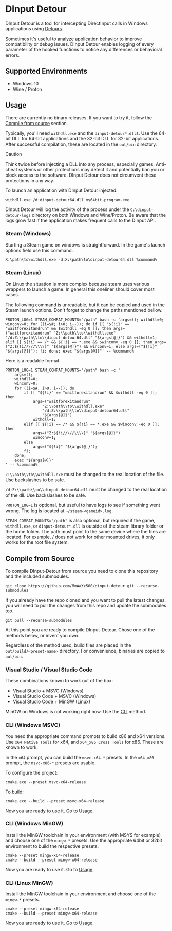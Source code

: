 # DInput Detour

DInput Detour is a tool for intercepting DirectInput calls in Windows applications using [Detours](https://github.com/microsoft/Detours).

Sometimes it's useful to analyze application behavior to improve compatibility or debug issues. DInput Detour enables logging of every parameter of the hooked functions to notice any differences or behavioral errors.

## Supported Environments

 - Windows 10
 - Wine / Proton

## Usage

There are currently no binary releases. If you want to try it, follow the [Compile from source](#compile-from-source) section.

Typically, you'll need `withdll.exe` and the `dinput-detour*.dll`s. Use the 64-bit DLL for 64-bit applications and the 32-bit DLL for 32-bit applications. After successful compilation, these are located in the `out/bin` directory.

> [!CAUTION]  
> Think twice before injecting a DLL into any process, especially games. Anti-cheat systems or other protections may detect it and potentially ban you or block access to the software. DInput Detour does not circumvent these protections in any way.

To launch an application with DInput Detour injected:

```
withdll.exe /d:dinput-detour64.dll my64bit-program.exe
```

DInput Detour will log the activity of the process under the `C:\dinput-detour-logs` directory on both Windows and Wine/Proton. Be aware that the logs grow fast if the application makes frequent calls to the DInput API.

### Steam (Windows)

Starting a Steam game on windows is straightforward. In the game's launch options field use this command.

```
X:\path\to\withdll.exe -d:X:\path\to\dinput-detour64.dll %command%
```

### Steam (Linux)

On Linux the situation is more complex because steam uses various wrappers to launch a game. In general this oneliner should cover most cases.

The following command is unreadable, but it can be copied and used in the Steam launch options. Don't forget to change the paths mentioned bellow.

```
PROTON_LOG=1 STEAM_COMPAT_MOUNTS="/path" bash -c 'args=(); withdll=0; winconv=0; for ((i=$#; i>0; i--)); do if [[ "${!i}" == "waitforexitandrun" && $withdll -eq 0 ]]; then args=("waitforexitandrun" "Z:\\path\\to\\withdll.exe" "/d:Z:\\path\\to\\dinput-detour64.dll" "${args[@]}") && withdll=1; elif [[ ${!i} == /* && ${!i} == *.exe && $winconv -eq 0 ]]; then args=("Z:${!i//\//\\\\}" "${args[@]}") && winconv=1; else args=("${!i}" "${args[@]}"); fi; done; exec "${args[@]}"' -- %command%
```

Here is a readable format.

```
PROTON_LOG=1 STEAM_COMPAT_MOUNTS="/path" bash -c '
    args=();
    withdll=0;
    winconv=0; 
    for ((i=$#; i>0; i--)); do
        if [[ "${!i}" == "waitforexitandrun" && $withdll -eq 0 ]]; then
            args=("waitforexitandrun"
                "Z:\\path\\to\\withdll.exe"
                "/d:Z:\\path\\to\\dinput-detour64.dll"
                "${args[@]}")
            withdll=1;
        elif [[ ${!i} == /* && ${!i} == *.exe && $winconv -eq 0 ]]; then
            args=("Z:${!i//\//\\\\}" "${args[@]}")
            winconv=1;
        else
            args=("${!i}" "${args[@]}");
        fi;
    done;
    exec "${args[@]}"
' -- %command%
```

`Z:\\path\\to\\withdll.exe` must be changed to the real location of the file. Use backslashes to be safe.

`/d:Z:\\path\\to\\dinput-detour64.dll` must be changed to the real location of the dll. Use backslashes to be safe.

`PROTON_LOG=1` is optional, but useful to have logs to see if something went wrong. The log is located at `~/steam-<gameid>.log`.

`STEAM_COMPAT_MOUNTS="/path"` is also optional, but required if the game, `withdll.exe`, or `dinput-detour*.dll` is outside of the steam library folder or the home folder. The path must point to the same device where the files are located. For example, / does not work for other mounted drives, it only works for the root file system.

## Compile from Source

To compile DInput-Detour from source you need to clone this repository and the included submodules.

```
git clone https://github.com/MmAaXx500/dinput-detour.git --recurse-submodules
```

If you already have the repo cloned and you want to pull the latest changes, you will need to pull the changes from this repo and update the submodules too.

```
git pull --recurse-submodules
```

At this point you are ready to compile DInput-Detour. Chose one of the methods below, or invent you own.

Regardless of the method used, build files are placed in the `out/build/<preset-name>` directory. For convenience, binaries are copied to `out/bin`.

### Visual Studio / Visual Studio Code

These combinations known to work out of the box:
 - Visual Studio + MSVC (Windows)
 - Visual Studio Code + MSVC (Windows)
 - Visual Studio Code + MinGW (Linux)

MinGW on Windows is not working right now. Use the [CLI](#cli-windows-mingw) method.

### CLI (Windows MSVC)

You need the appropriate command prompts to build x86 and x64 versions. Use `x64 Native Tools` for x64, and `x64_x86 Cross Tools` for x86. These are known to work.

In the `x64` prompt, you can build the `msvc-x64-*` presets. In the `x64_x86` prompt, the `msvc-x86-*` presets are usable.

To configure the project:

```
cmake.exe --preset msvc-x64-release
```

To build:

```
cmake.exe --build --preset msvc-x64-release
```

Now you are ready to use it. Go to [Usage](#usage).

### CLI (Windows MinGW)

Install the MinGW toolchain in your environment (with MSYS for example) and choose one of the `mingw-*` presets. Use the appropriate 64bit or 32bit environment to build the respective presets.

```
cmake --preset mingw-x64-release
cmake --build --preset mingw-x64-release
```

Now you are ready to use it. Go to [Usage](#usage).

### CLI (Linux MinGW)

Install the MinGW toolchain in your environment and choose one of the `mingw-*` presets.

```
cmake --preset mingw-x64-release
cmake --build --preset mingw-x64-release
```

Now you are ready to use it. Go to [Usage](#usage).
